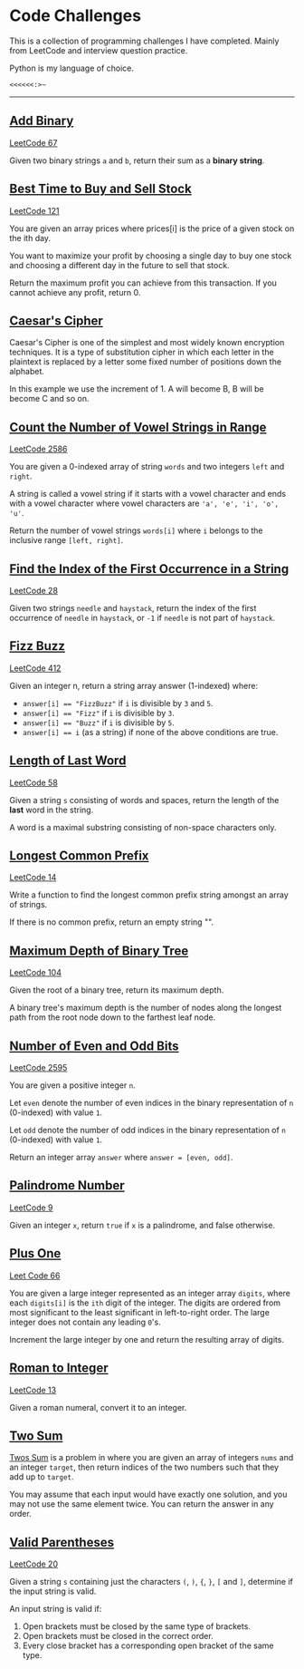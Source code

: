 # Code Challenges

This is a collection of programming challenges I have completed. Mainly from LeetCode and interview question practice.

Python is my language of choice.

`<<<<<<:>~`

---

## [Add Binary](solutions/add_binary.py)

[LeetCode 67](https://leetcode.com/problems/add-binary/)

Given two binary strings `a` and `b`, return their sum as a **binary string**.

## [Best Time to Buy and Sell Stock](solutions/best_time_to_buy_and_sell_stock.py)

[LeetCode 121](https://leetcode.com/problems/best-time-to-buy-and-sell-stock/)

You are given an array prices where prices[i] is the price of a given stock on the ith day.

You want to maximize your profit by choosing a single day to buy one stock and choosing a different day in the future 
to sell that stock.

Return the maximum profit you can achieve from this transaction. If you cannot achieve any profit, return 0.

## [Caesar's Cipher](solutions/caesars_cipher.py)

Caesar's Cipher is one of the simplest and most widely known encryption techniques. It is a type of substitution cipher 
in which each letter in the plaintext is replaced by a letter some fixed number of positions down the alphabet.

In this example we use the increment of 1. A will become B, B will be become C and so on.

## [Count the Number of Vowel Strings in Range](solutions/count_number_of_vowel_strings_in_range.py)

[LeetCode 2586](https://leetcode.com/problems/count-the-number-of-vowel-strings-in-range/description/)

You are given a 0-indexed array of string `words` and two integers `left` and `right`.

A string is called a vowel string if it starts with a vowel character and ends with a vowel character where vowel 
characters are `'a', 'e', 'i', 'o', 'u'`.

Return the number of vowel strings `words[i]` where `i` belongs to the inclusive range `[left, right]`.

## [Find the Index of the First Occurrence in a String](solutions/find_the_index_of_the_first_occurrence_in_a_string.py)

[LeetCode 28](https://leetcode.com/problems/find-the-index-of-the-first-occurrence-in-a-string/)

Given two strings `needle` and `haystack`, return the index of the first occurrence of `needle` in `haystack`, or `-1` 
if `needle` is not part of `haystack`.

## [Fizz Buzz](solutions/fizz_buzz.py)

[LeetCode 412](https://leetcode.com/problems/fizz-buzz/)

Given an integer n, return a string array answer (1-indexed) where:

- `answer[i] == "FizzBuzz"` if `i` is divisible by `3` and `5`.
- `answer[i] == "Fizz"` if `i` is divisible by `3`.
- `answer[i] == "Buzz"` if `i` is divisible by `5`.
- `answer[i] == i` (as a string) if none of the above conditions are true.

## [Length of Last Word](solutions/length_of_last_word.py)

[LeetCode 58](https://leetcode.com/problems/length-of-last-word/description/)

Given a string `s` consisting of words and spaces, return the length of the **last** word in the string.

A word is a maximal substring consisting of non-space characters only.

## [Longest Common Prefix](solutions/longest_common_prefix.py)

[LeetCode 14](https://leetcode.com/problems/longest-common-prefix/)

Write a function to find the longest common prefix string amongst an array of strings.

If there is no common prefix, return an empty string "".

## [Maximum Depth of Binary Tree](solutions/max_depth_binary_tree.py)

[LeetCode 104](https://leetcode.com/problems/maximum-depth-of-binary-tree/description/)

Given the root of a binary tree, return its maximum depth.

A binary tree's maximum depth is the number of nodes along the longest path from the root node down to the farthest 
leaf node.

## [Number of Even and Odd Bits](solutions/number_of_even_and_odd_bits.py)

[LeetCode 2595](https://leetcode.com/problems/number-of-even-and-odd-bits/)

You are given a positive integer `n`.

Let `even` denote the number of even indices in the binary representation of `n` (0-indexed) with value `1`.

Let `odd` denote the number of odd indices in the binary representation of `n` (0-indexed) with value `1`.

Return an integer array `answer` where `answer = [even, odd]`.

## [Palindrome Number](solutions/palindrome_number.py)

[LeetCode 9](https://leetcode.com/problems/palindrome-number/)

Given an integer `x`, return `true` if `x` is a palindrome, and false otherwise.

## [Plus One](solutions/plus_one.py)

[Leet Code 66](https://leetcode.com/problems/plus-one/description/)

You are given a large integer represented as an integer array `digits`, where each `digits[i]` is the `ith` digit of 
the integer. The digits are ordered from most significant to the least significant in left-to-right order. The large 
integer does not contain any leading `0`'s.

Increment the large integer by one and return the resulting array of digits.

## [Roman to Integer](solutions/roman_to_int.py)

[LeetCode 13](https://leetcode.com/problems/roman-to-integer/description/)

Given a roman numeral, convert it to an integer.

## [Two Sum](solutions/two_sum.py)

[Twos Sum](https://leetcode.com/problems/two-sum/) is a problem in where you are given an array of integers `nums` and 
an integer `target`, then return indices of the two numbers such that they add up to `target`.

You may assume that each input would have exactly one solution, and you may not use the same element twice.
You can return the answer in any order.

## [Valid Parentheses](solutions/valid_parentheses.py)

[LeetCode 20](https://leetcode.com/problems/valid-parentheses/)

Given a string `s` containing just the characters `(`, `)`, `{`, `}`, `[` and `]`, determine if the input string is valid.

An input string is valid if:

1. Open brackets must be closed by the same type of brackets.
2. Open brackets must be closed in the correct order.
3. Every close bracket has a corresponding open bracket of the same type.
